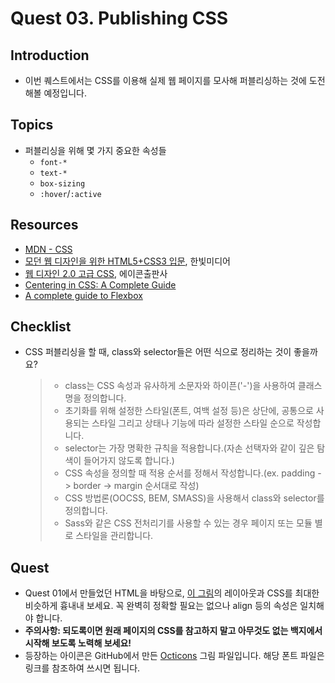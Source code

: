 # Quest 03. Publishing CSS


## Introduction
* 이번 퀘스트에서는 CSS를 이용해 실제 웹 페이지를 모사해 퍼블리싱하는 것에 도전해볼 예정입니다.

## Topics
* 퍼블리싱을 위해 몇 가지 중요한 속성들
  * `font-*`
  * `text-*`
  * `box-sizing`
  * `:hover`/`:active`

## Resources
* [MDN - CSS](https://developer.mozilla.org/ko/docs/Web/CSS)
* [모던 웹 디자인을 위한 HTML5+CSS3 입문](http://www.yes24.com/24/Goods/15683538?Acode=101), 한빛미디어
* [웹 디자인 2.0 고급 CSS](http://www.yes24.com/24/Goods/2808075?Acode=101), 에이콘출판사
* [Centering in CSS: A Complete Guide](https://css-tricks.com/centering-css-complete-guide/)
* [A complete guide to Flexbox](https://css-tricks.com/snippets/css/a-guide-to-flexbox/)

## Checklist
* CSS 퍼블리싱을 할 때, class와 selector들은 어떤 식으로 정리하는 것이 좋을까요?
  > * class는 CSS 속성과 유사하게 소문자와 하이픈('-')을 사용하여 클래스명을 정의합니다.  
  > * 초기화를 위해 설정한 스타일(폰트, 여백 설정 등)은 상단에, 공통으로 사용되는 스타일 그리고 상태나 기능에 따라 설정한 스타일 순으로 작성합니다.  
  > * selector는 가장 명확한 규칙을 적용합니다.(자손 선택자와 같이 깊은 탐색이 들어가지 않도록 합니다.)  
  > * CSS 속성을 정의할 때 적용 순서를 정해서 작성합니다.(ex. padding -> border -> margin 순서대로 작성)  
  > * CSS 방법론(OOCSS, BEM, SMASS)을 사용해서 class와 selector를 정의합니다.  
  > * Sass와 같은 CSS 전처리기를 사용할 수 있는 경우 페이지 또는 모듈 별로 스타일을 관리합니다.  
  
## Quest
* Quest 01에서 만들었던 HTML을 바탕으로, [이 그림](github.png)의 레이아웃과 CSS를 최대한 비슷하게 흉내내 보세요. 꼭 완벽히 정확할 필요는 없으나 align 등의 속성은 일치해야 합니다.
* **주의사항: 되도록이면 원래 페이지의 CSS를 참고하지 말고 아무것도 없는 백지에서 시작해 보도록 노력해 보세요!**
* 등장하는 아이콘은 GitHub에서 만든 [Octicons](https://octicons.github.com/) 그림 파일입니다. 해당 폰트 파일은 링크를 참조하여 쓰시면 됩니다.

